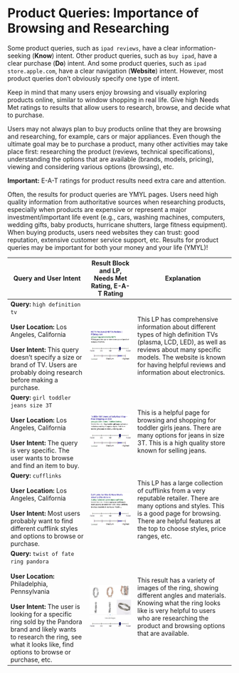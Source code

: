 # Product Queries: Importance of Browsing and Researching

Some product queries, such as `ipad reviews`, have a clear information-seeking (**Know**) intent. Other product queries, such as `buy ipad`, have a clear purchase (**Do**) intent. And some product queries, such as `ipad store.apple.com`, have a clear navigation (**Website**) intent. However, most product queries don’t obviously specify one type of intent.

Keep in mind that many users enjoy browsing and visually exploring products online, similar to window shopping in real life. Give high Needs Met ratings to results that allow users to research, browse, and decide what to purchase.

Users may not always plan to buy products online that they are browsing and researching, for example, cars or major appliances. Even though the ultimate goal may be to purchase a product, many other activities may take place first:
researching the product (reviews, technical specifications), understanding the options that are available (brands, models, pricing), viewing and considering various options (browsing), etc.

**Important:** E-A-T ratings for product results need extra care and attention.

Often, the results for product queries are YMYL pages. Users need high quality information from authoritative sources when researching products, especially when products are expensive or represent a major investment/important life event (e.g., cars, washing machines, computers, wedding gifts, baby products, hurricane shutters, large fitness equipment). When buying products, users need websites they can trust: good reputation, extensive customer service support, etc. Results for product queries may be important for both your money and your life (YMYL)!

Query and User Intent|Result Block and LP, Needs Met Rating, E-A-T Rating|Explanation
---|---|---
**Query:** `high definition tv`<br/><br/>**User Location:** Los Angeles, California<br/><br/>**User Intent:** This query doesn’t specify a size or brand of TV. Users are probably doing research before making a purchase.|![](../images/img779.jpg)<br/>![](../images/hm.jpg)![](../images/high-narrow.jpg)|This LP has comprehensive information about different types of high definition TVs (plasma, LCD, LED), as well as reviews about many specific models. The website is known for having helpful reviews and information about electronics.
**Query:** `girl toddler jeans size 3T`<br/><br/>**User Location:** Los Angeles, California<br/><br/>**User Intent:** The query is very specific. The user wants to browse and find an item to buy.|![](../images/img782.jpg)<br/>![](../images/hm.jpg)![](../images/high-narrow.jpg)|This is a helpful page for browsing and shopping for toddler girls jeans. There are many options for jeans in size 3T. This is a high quality store known for selling jeans.
**Query:** `cufflinks`<br/><br/>**User Location:** Los Angeles, California<br/><br/>**User Intent:** Most users probably want to find different cufflink styles and options to browse or purchase.|![](../images/img785.jpg)<br/>![](../images/hm.jpg)![](../images/high-narrow.jpg)|This LP has a large collection of cufflinks from a very reputable retailer. There are many options and styles. This is a good page for browsing. There are helpful features at the top to choose styles, price ranges, etc.
**Query:** `twist of fate ring pandora`<br/><br/>**User Location:** Philadelphia, Pennsylvania<br/><br/>**User Intent:** The user is looking for a specific ring sold by the Pandora brand and likely wants to research the ring, see what it looks like, find options to browse or purchase, etc.|![](../images/img789.jpg)<br/>![](../images/hm.jpg)|This result has a variety of images of the ring, showing different angles and materials. Knowing what the ring looks like is very helpful to users who are researching the product and browsing options that are available.
